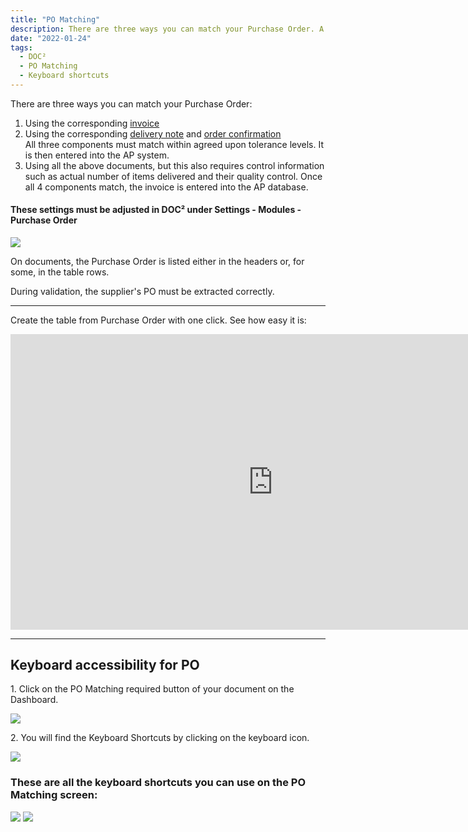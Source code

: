 ```yaml
---
title: "PO Matching"
description: There are three ways you can match your Purchase Order. A corresponding invoice, delivery note and/or order confirmation.
date: "2022-01-24"
tags:
  - DOC²
  - PO Matching
  - Keyboard shortcuts
---
```




There are three ways you can match your Purchase Order:

1. Using the corresponding [invoice](/doc2/pomatching/po-matching-invoices/)
2. Using the corresponding [delivery note](/doc2/pomatching/po-matching-delivery-notes/) and  [order confirmation](/doc2/pomatching/po-matching-order-confirmation/)<br> 
All three components must match within agreed upon tolerance levels. It is then entered into the AP system.
3. Using all the above documents, but this also requires control information such as actual number of items delivered and their quality control. Once all 4 components match, the invoice is entered into the AP database.

#### These settings must be adjusted in DOC² under Settings - Modules - Purchase Order

![](/_images/doc2/DOC2_POM_1_Modules.png)


On documents, the Purchase Order is listed either in the headers or, for some, in the table rows.

During validation, the supplier's PO must be extracted correctly.

* * *

Create the table from Purchase Order with one click. See how easy it is:

<div class="video-container">
<iframe width="840" height="472.5" src="https://www.youtube-nocookie.com/embed/9FsRoGZDfZE" frameborder="0" allow="accelerometer; autoplay; clipboard-write; encrypted-media; gyroscope; picture-in-picture" allowfullscreen></iframe>
</div>

* * *

## Keyboard accessibility for PO

1\. Click on the PO Matching required button of your document on the Dashboard.

![](/_images/doc2/DOC2_POM_2.png)

2\. You will find the Keyboard Shortcuts by clicking on the keyboard icon.

![](/_images/doc2/DOC2_POM_3_Keyboard.png)

### These are all the keyboard shortcuts you can use on the PO Matching screen:

![](/_images/doc2/DOC2_POM_4_Keyboardshortcuts_1.png)
![](/_images/doc2/DOC2_POM_4_Keyboardshortcuts_2.png)


